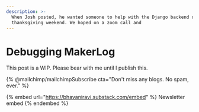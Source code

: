 ```yaml
---
description: >-
  When Josh posted, he wanted someone to help with the Django backend over
  thanksgiving weekend. We hoped on a zoom call and
---
```


# Debugging MakerLog

This post is a WIP. Please bear with me until I publish this.

\{% @mailchimp/mailchimpSubscribe cta="Don't miss any blogs. No spam, ever." %\}



{% embed url="https://bhavaniravi.substack.com/embed" %}
Newsletter embed
{% endembed %}
